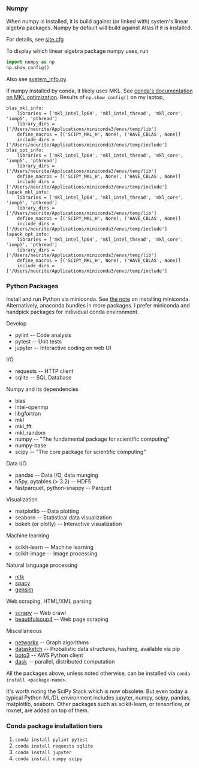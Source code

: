 ### Numpy

When numpy is installed, it is build against (or linked with) system's linear algebra packages. Numpy by default will build against Atlas if it is installed.

For details, see [site.cfg](https://github.com/numpy/numpy/blob/master/site.cfg.example)

To display which linear algebra package numpy uses, run

```python
import numpy as np
np.show_config()
```

Also see [system_info.py](https://github.com/numpy/numpy/blob/master/numpy/distutils/system_info.py).

If numpy installed by conda, it likely uses MKL. See [conda's documentation on MKL optimization](https://docs.continuum.io/mkl-optimizations/). Results of `np.show_config()` on my laptop,

```
blas_mkl_info:
    libraries = ['mkl_intel_lp64', 'mkl_intel_thread', 'mkl_core', 'iomp5', 'pthread']
    library_dirs = ['/Users/neurite/Applications/miniconda3/envs/temp/lib']
    define_macros = [('SCIPY_MKL_H', None), ('HAVE_CBLAS', None)]
    include_dirs = ['/Users/neurite/Applications/miniconda3/envs/temp/include']
blas_opt_info:
    libraries = ['mkl_intel_lp64', 'mkl_intel_thread', 'mkl_core', 'iomp5', 'pthread']
    library_dirs = ['/Users/neurite/Applications/miniconda3/envs/temp/lib']
    define_macros = [('SCIPY_MKL_H', None), ('HAVE_CBLAS', None)]
    include_dirs = ['/Users/neurite/Applications/miniconda3/envs/temp/include']
lapack_mkl_info:
    libraries = ['mkl_intel_lp64', 'mkl_intel_thread', 'mkl_core', 'iomp5', 'pthread']
    library_dirs = ['/Users/neurite/Applications/miniconda3/envs/temp/lib']
    define_macros = [('SCIPY_MKL_H', None), ('HAVE_CBLAS', None)]
    include_dirs = ['/Users/neurite/Applications/miniconda3/envs/temp/include']
lapack_opt_info:
    libraries = ['mkl_intel_lp64', 'mkl_intel_thread', 'mkl_core', 'iomp5', 'pthread']
    library_dirs = ['/Users/neurite/Applications/miniconda3/envs/temp/lib']
    define_macros = [('SCIPY_MKL_H', None), ('HAVE_CBLAS', None)]
    include_dirs = ['/Users/neurite/Applications/miniconda3/envs/temp/include']
```

### Python Packages

Install and run Python via miniconda. See [the note](https://github.com/neurite/debian-setup/wiki/Python) on installing miniconda. Alternatively, anaconda bundles in more packages. I prefer miniconda and handpick packages for individual conda environment.

Develop

* pylint -- Code analysis
* pytest -- Unit tests
* jupyter -- Interactive coding on web UI

I/O

* requests -- HTTP client
* sqlite -- SQL Database

Numpy and its dependencies

* blas
* intel-openmp
* libgfortran
* mkl
* mkl_fft
* mkl_random
* numpy -- "The fundamental package for scientific computing"
* numpy-base
* scipy -- "The core package for scientific computing"

Data I/O

* pandas -- Data I/O, data munging
* h5py, pytables (> 3.2) -- HDF5
* fastparquet, python-snappy -- Parquet

Visualization

* matplotlib -- Data plotting
* seaborn -- Statistical data visualization
* bokeh (or plotly) -- Interactive visualization

Machine learning

* scikit-learn -- Machine learning
* scikit-image -- Image processing

Natural language processing

* [nltk](https://www.nltk.org/)
* [spacy](https://spacy.io/usage/)
* [gensim](https://github.com/RaRe-Technologies/gensim)

Web scraping, HTML/XML parsing

* [scrapy](https://scrapy.org/) -- Web crawl
* [beautifulsoup4](https://www.crummy.com/software/BeautifulSoup/bs4/doc/) -- Web page scraping

Miscellaneous

* [networkx](https://networkx.github.io) -- Graph algorithms
* [datasketch](https://ekzhu.github.io/datasketch/) -- Probalistic data structures, hashing, available via pip
* [boto3](https://github.com/boto/boto3) -- AWS Python client
* [dask](https://dask.pydata.org/) -- parallel, distributed computation

All the packages above, unless noted otherwise, can be installed via `conda install <package-name>`.

It's worth noting the SciPy Stack which is now obsolete. But even today a typical Python ML/DL environment includes jupyter, numpy, scipy, pandas, matplotlib, seaborn. Other packages such as scikit-learn, or tensorflow, or mxnet, are added on top of them.

### Conda package installation tiers

1. `conda install pylint pytest`
2. `conda install requests sqlite`
3. `conda install jupyter`
4. `conda install numpy scipy`
